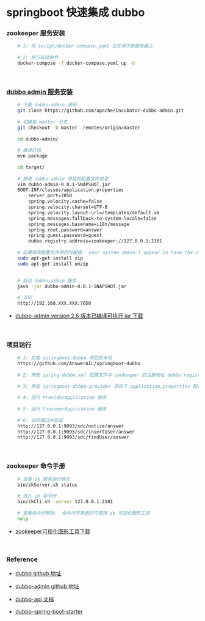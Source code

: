 # springboot 快速集成 dubbo

### zookeeper 服务安装
```bash
    # 1: 将 script/docker-compose.yaml 文件拷贝到服务器上
    
    # 2: 执行启动命令
    docker-compose -f docker-compose.yaml up -d
```

&nbsp;

### [dubbo admin 服务安装](https://github.com/apache/incubator-dubbo-admin)
```bash
    # 下载 dubbo-admin 源码
    git clone https://github.com/apache/incubator-dubbo-admin.git
    
    # 切换至 master 分支
    git checkout -b master  remotes/origin/master
    
    cd dubbo-admin/
    
    # 编译打包
    mvn package
    
    cd target/
    
    # 修改 dubbo-admin 项目的配置文件信息
    vim dubbo-admin-0.0.1-SNAPSHOT.jar
    BOOT-INF/classes/application.properties
        server.port=7050
        spring.velocity.cache=false
        spring.velocity.charset=UTF-8
        spring.velocity.layout-url=/templates/default.vm
        spring.messages.fallback-to-system-locale=false
        spring.messages.basename=i18n/message
        spring.root.password=answer
        spring.guest.password=guest
        dubbo.registry.address=zookeeper://127.0.0.1:2181
     
    # 如果修改配置文件保存时报错： your system doesn't appear to have the zip pgm, 执行以下命令
    sudo apt-get install zip
    sudo apt-get install unzip
    
    
    # 启动 dubbo-admin 服务
    java -jar dubbo-admin-0.0.1-SNAPSHOT.jar

    # 访问
    http://192.168.XXX.XXX:7050
```
 - [dubbo-admin version 2.6 版本已编译可执行 jar 下载](https://download.csdn.net/download/u010979642/11085369)

&nbsp;

### 项目运行
```bash
    # 1: 拉取 springboot-dubbo 项目到本地
    https://github.com/AnswerAIL/springboot-dubbo
    
    # 2: 修改 spring-dubbo.xml 配置文件中 zookeeper 的注册地址 dubbo:registry address
    
    # 3: 修改 springboot-dubbo-provider 项目下 application.properties 配置文件 zookeeper 的注册地址 spring.dubbo.registry.address
    
    # 4: 运行 ProviderApplication 服务
    
    # 5: 运行 ConsumerApplication 服务
    
    # 6: 访问接口并验证
    http://127.0.0.1:9093/sdc/notice/answer
    http://127.0.0.1:9093/sdc/insertUser/answer
    http://127.0.0.1:9093/sdc/findUser/answer
```

&nbsp;

### zookeeper 命令手册
```bash
    # 查看 zk 服务运行状态
    bin/zkServer.sh status
    
    # 进入 zk 命令行
    bin/zkCli.sh -server 127.0.0.1:2181
    
    # 查看命令行帮助， 命令行不熟悉的可使用 zk 可视化图形工具
    help
```
 - [zookeeper可视化图形工具下载](https://download.csdn.net/download/u010979642/11085634)

&nbsp;

### Reference
 
 - [dubbo github 地址](https://github.com/apache/incubator-dubbo)
 
 - [dubbo-admin github 地址](https://github.com/apache/incubator-dubbo-admin)

 - [dubbo-api 文档](http://dubbo.apache.org/zh-cn/docs/user/preface/background.html)
 
 - [dubbo-spring-boot-starter](https://github.com/alibaba/dubbo-spring-boot-starter)
